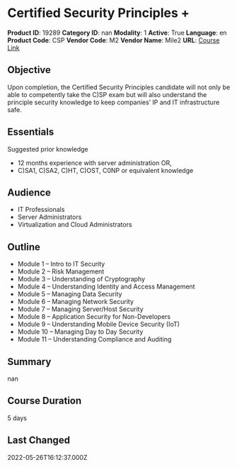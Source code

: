 # Certified Security Principles +

**Product ID**: 19289
**Category ID**: nan
**Modality**: 1
**Active**: True
**Language**: en
**Product Code**: CSP
**Vendor Code**: M2
**Vendor Name**: Mile2
**URL**: [Course Link](https://www.fastlaneus.com/course/mile2-csp)

## Objective
Upon completion, the Certified Security Principles candidate will not only be able to competently take the C)SP exam but will also understand the principle security knowledge to keep companies’ IP and IT infrastructure safe.

## Essentials
Suggested prior knowledge


- 12 months experience with server administration OR,
- C)SA1, C)SA2, C)HT, C)OST, C0NP or equivalent knowledge

## Audience
- IT Professionals
- Server Administrators
- Virtualization and Cloud Administrators

## Outline
- Module 1 – Intro to IT Security
- Module 2 – Risk Management
- Module 3 – Understanding of Cryptography
- Module 4 – Understanding Identity and Access Management
- Module 5 – Managing Data Security
- Module 6 – Managing Network Security
- Module 7 – Managing Server/Host Security
- Module 8 – Application Security for Non-Developers
- Module 9 – Understanding Mobile Device Security (IoT)
- Module 10 – Managing Day to Day Security
- Module 11 – Understanding Compliance and Auditing

## Summary
nan

## Course Duration
5 days

## Last Changed
2022-05-26T16:12:37.000Z
